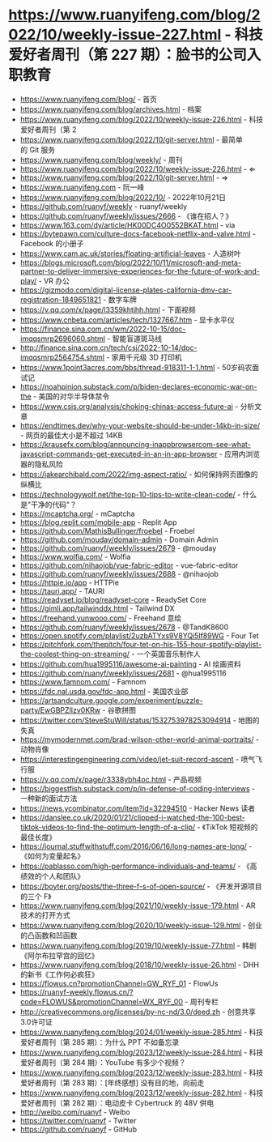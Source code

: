 # https://www.ruanyifeng.com/blog/2022/10/weekly-issue-227.html - 科技爱好者周刊（第 227 期）：脸书的公司入职教育

- https://www.ruanyifeng.com/blog/ - 首页
- https://www.ruanyifeng.com/blog/archives.html - 档案
- https://www.ruanyifeng.com/blog/2022/10/weekly-issue-226.html - 科技爱好者周刊（第 2
- https://www.ruanyifeng.com/blog/2022/10/git-server.html - 最简单的 Git 服务
- https://www.ruanyifeng.com/blog/weekly/ - 周刊
- https://www.ruanyifeng.com/blog/2022/10/weekly-issue-226.html - ⇐
- https://www.ruanyifeng.com/blog/2022/10/git-server.html - ⇒
- https://www.ruanyifeng.com - 阮一峰
- https://www.ruanyifeng.com/blog/2022/10/ - 2022年10月21日
- https://github.com/ruanyf/weekly - ruanyf/weekly
- https://github.com/ruanyf/weekly/issues/2666 - 《谁在招人？》
- https://www.163.com/dy/article/HK00DC4O0552BKAT.html - via
- https://bytepawn.com/culture-docs-facebook-netflix-and-valve.html - Facebook 的小册子
- https://www.cam.ac.uk/stories/floating-artificial-leaves - 人造树叶
- https://blogs.microsoft.com/blog/2022/10/11/microsoft-and-meta-partner-to-deliver-immersive-experiences-for-the-future-of-work-and-play/ - VR 办公
- https://gizmodo.com/digital-license-plates-california-dmv-car-registration-1849651821 - 数字车牌
- https://v.qq.com/x/page/l3359khtjhh.html - 下面视频
- https://www.cnbeta.com/articles/tech/1327667.htm - 显卡水平仪
- https://finance.sina.com.cn/wm/2022-10-15/doc-imqqsmrp2696060.shtml - 智能盲道斑马线
- http://finance.sina.com.cn/tech/csj/2022-10-14/doc-imqqsmrp2564754.shtml - 家用千元级 3D 打印机
- https://www.1point3acres.com/bbs/thread-918311-1-1.html - 50岁码农面试记
- https://noahpinion.substack.com/p/biden-declares-economic-war-on-the - 美国的对华半导体禁令
- https://www.csis.org/analysis/choking-chinas-access-future-ai - 分析文章
- https://endtimes.dev/why-your-website-should-be-under-14kb-in-size/ - 网页的最佳大小是不超过 14KB
- https://krausefx.com/blog/announcing-inappbrowsercom-see-what-javascript-commands-get-executed-in-an-in-app-browser - 应用内浏览器的隐私风险
- https://jakearchibald.com/2022/img-aspect-ratio/ - 如何保持网页图像的纵横比
- https://technologywolf.net/the-top-10-tips-to-write-clean-code/ - 什么是"干净的代码"？
- https://mcaptcha.org/ - mCaptcha
- https://blog.replit.com/mobile-app - Replit App
- https://github.com/MathisBullinger/froebel - Froebel
- https://github.com/mouday/domain-admin - Domain Admin
- https://github.com/ruanyf/weekly/issues/2679 - @mouday
- https://www.wolfia.com/ - Wolfia
- https://github.com/nihaojob/vue-fabric-editor - vue-fabric-editor
- https://github.com/ruanyf/weekly/issues/2688 - @nihaojob
- https://httpie.io/app - HTTPie
- https://tauri.app/ - TAURI
- https://readyset.io/blog/readyset-core - ReadySet Core
- https://gimli.app/tailwinddx.html - Tailwind DX
- https://freehand.yunwooo.com/ - Freehand 意绘
- https://github.com/ruanyf/weekly/issues/2678 - @TandK8600
- https://open.spotify.com/playlist/2uzbATYxs9V8YQi5lf89WG - Four Tet
- https://pitchfork.com/thepitch/four-tet-on-his-155-hour-spotify-playlist-the-coolest-thing-on-streaming/ - 一个英国音乐制作人
- https://github.com/hua1995116/awesome-ai-painting - AI 绘画资料
- https://github.com/ruanyf/weekly/issues/2681 - @hua1995116
- https://www.famnom.com/ - Famnom
- https://fdc.nal.usda.gov/fdc-app.html - 美国农业部
- https://artsandculture.google.com/experiment/puzzle-party/EwGBPZlIzv0KRw - 谷歌拼图
- https://twitter.com/SteveStuWill/status/1532753978253094914 - 地图的失真
- https://mymodernmet.com/brad-wilson-other-world-animal-portraits/ - 动物肖像
- https://interestingengineering.com/video/jet-suit-record-ascent - 喷气飞行服
- https://v.qq.com/x/page/r3338ybh4oc.html - 产品视频
- https://biggestfish.substack.com/p/in-defense-of-coding-interviews - 一种新的面试方法
- https://news.ycombinator.com/item?id=32294510 - Hacker News 读者
- https://danslee.co.uk/2020/01/21/clipped-i-watched-the-100-best-tiktok-videos-to-find-the-optimum-length-of-a-clip/ - 《TikTok 短视频的最佳长度》
- https://journal.stuffwithstuff.com/2016/06/16/long-names-are-long/ - 《如何为变量起名》
- https://pablasso.com/high-performance-individuals-and-teams/ - 《高绩效的个人和团队》
- https://boyter.org/posts/the-three-f-s-of-open-source/ - 《开发开源项目的三个 F》
- https://www.ruanyifeng.com/blog/2021/10/weekly-issue-179.html - AR 技术的打开方式
- https://www.ruanyifeng.com/blog/2020/10/weekly-issue-129.html - 创业的凸函数和凹函数
- https://www.ruanyifeng.com/blog/2019/10/weekly-issue-77.html - 韩剧《阿尔布拉罕宫的回忆》
- https://www.ruanyifeng.com/blog/2018/10/weekly-issue-26.html - DHH 的新书《工作何必疯狂》
- https://flowus.cn?promotionChannel=GW_RYF_01 - FlowUs
- https://ruanyf-weekly.flowus.cn/?code=FLOWUS&promotionChannel=WX_RYF_00 - 周刊专栏
- http://creativecommons.org/licenses/by-nc-nd/3.0/deed.zh - 创意共享3.0许可证
- https://www.ruanyifeng.com/blog/2024/01/weekly-issue-285.html - 科技爱好者周刊（第 285 期）：为什么 PPT 不如备忘录
- https://www.ruanyifeng.com/blog/2023/12/weekly-issue-284.html - 科技爱好者周刊（第 284 期）：YouTube 有多少个视频？
- https://www.ruanyifeng.com/blog/2023/12/weekly-issue-283.html - 科技爱好者周刊（第 283 期）：[年终感想] 没有目的地，向前走
- https://www.ruanyifeng.com/blog/2023/12/weekly-issue-282.html - 科技爱好者周刊（第 282 期）：电动皮卡 Cybertruck 的 48V 供电
- http://weibo.com/ruanyf - Weibo
- https://twitter.com/ruanyf - Twitter
- https://github.com/ruanyf - GitHub